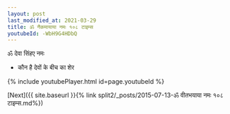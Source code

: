 ```yaml
---
layout: post
last_modified_at: 2021-03-29
title: ॐ नैकमायाया नमः १०८ टाइम्स
youtubeId: -WbH9G4HDbQ
---
```

 
 
 ॐ देवा सिंहए नमः  
 
 -  कौन है देवों के बीच का शेर 
 
  
 
  
 
 
 
 
 
 


{% include youtubePlayer.html id=page.youtubeId %}
 
[Next]({{ site.baseurl }}{% link  split2/_posts/2015-07-13-ॐ वीतभयाया नमः १०८ टाइम्स.md%})
 
